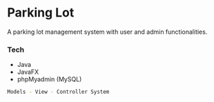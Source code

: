 # Parking Lot
A parking lot management system with user and admin functionalities.

### Tech

  - Java
  - JavaFX
  - phpMyadmin (MySQL)
  
  ```sh
Models - View - Controller System
```
